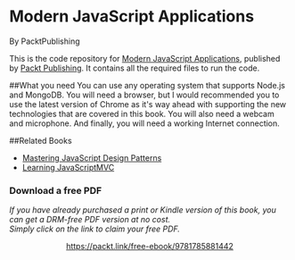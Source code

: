 


# Modern JavaScript Applications
By PacktPublishing

This is the code repository for [Modern JavaScript Applications](https://www.packtpub.com/web-development/modern-javascript-applications?utm_source=GitHub&utm_medium=Repository&utm_campaign=9781785881442), published by [Packt Publishing](https://www.packtpub.com/). It contains all the required files to run the code.

##What you need
You can use any operating system that supports Node.js and MongoDB. You will
need a browser, but I would recommended you to use the latest version of Chrome
as it's way ahead with supporting the new technologies that are covered in this book.
You will also need a webcam and microphone. And finally, you will need a working
Internet connection.

##Related Books

* [Mastering JavaScript Design Patterns](https://www.packtpub.com/application-development/mastering-javascript-design-patterns?utm_source=GitHub&utm_medium=Repository&utm_campaign=9781783987986)
* [Learning JavaScriptMVC](https://www.packtpub.com/web-development/learning-javascriptmvc?utm_source=GitHub&utm_medium=Repository&utm_campaign=9781782160205)

### Download a free PDF

 <i>If you have already purchased a print or Kindle version of this book, you can get a DRM-free PDF version at no cost.<br>Simply click on the link to claim your free PDF.</i>
<p align="center"> <a href="https://packt.link/free-ebook/9781785881442">https://packt.link/free-ebook/9781785881442 </a> </p>